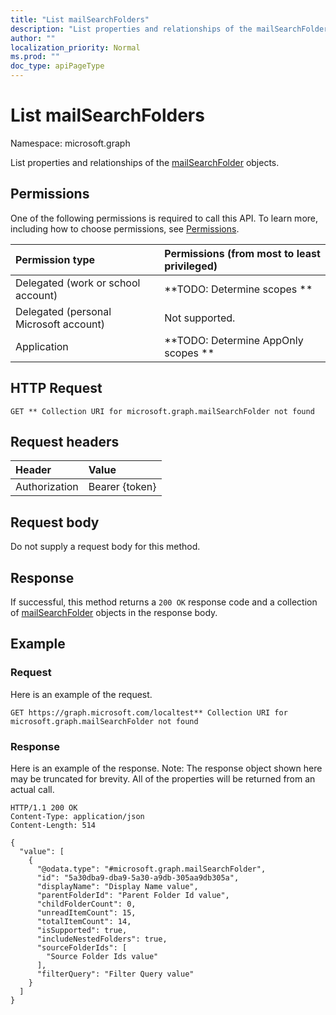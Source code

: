 ```yaml
---
title: "List mailSearchFolders"
description: "List properties and relationships of the mailSearchFolder objects."
author: ""
localization_priority: Normal
ms.prod: ""
doc_type: apiPageType
---
```


# List mailSearchFolders

Namespace: microsoft.graph

List properties and relationships of the [mailSearchFolder](../resources/mailsearchfolder.md) objects.

## Permissions
One of the following permissions is required to call this API. To learn more, including how to choose permissions, see [Permissions](/concepts/permissions-reference.md).

|Permission type|Permissions (from most to least privileged)|
|:---|:---|
|Delegated (work or school account)|**TODO: Determine scopes **|
|Delegated (personal Microsoft account)|Not supported.|
|Application|**TODO: Determine AppOnly scopes **|

## HTTP Request
<!-- {
  "blockType": "ignored"
}
-->
``` http
GET ** Collection URI for microsoft.graph.mailSearchFolder not found
```

## Request headers
|Header|Value|
|:---|:---|
|Authorization|Bearer {token}|

## Request body
Do not supply a request body for this method.

## Response
If successful, this method returns a `200 OK` response code and a collection of [mailSearchFolder](../resources/mailsearchfolder.md) objects in the response body.

## Example

### Request
Here is an example of the request.
<!-- {
  "blockType": "request",
  "name": "get_mailsearchfolder"
}
-->
``` http
GET https://graph.microsoft.com/localtest** Collection URI for microsoft.graph.mailSearchFolder not found
```

### Response
Here is an example of the response. Note: The response object shown here may be truncated for brevity. All of the properties will be returned from an actual call.
<!-- {
  "blockType": "response",
  "truncated": true,
  "@odata.type": "collection(microsoft.graph.mailsearchfolder)"
}
-->
``` http
HTTP/1.1 200 OK
Content-Type: application/json
Content-Length: 514

{
  "value": [
    {
      "@odata.type": "#microsoft.graph.mailSearchFolder",
      "id": "5a30dba9-dba9-5a30-a9db-305aa9db305a",
      "displayName": "Display Name value",
      "parentFolderId": "Parent Folder Id value",
      "childFolderCount": 0,
      "unreadItemCount": 15,
      "totalItemCount": 14,
      "isSupported": true,
      "includeNestedFolders": true,
      "sourceFolderIds": [
        "Source Folder Ids value"
      ],
      "filterQuery": "Filter Query value"
    }
  ]
}
```

